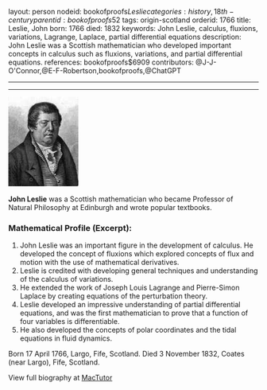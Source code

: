 layout: person
nodeid: bookofproofs$Leslie
categories: history,18th-century
parentid: bookofproofs$52
tags: origin-scotland
orderid: 1766
title: Leslie, John
born: 1766
died: 1832
keywords: John Leslie, calculus, fluxions, variations, Lagrange, Laplace, partial differential equations
description: John Leslie was a Scottish mathematician who developed important concepts in calculus such as fluxions, variations, and partial differential equations.
references: bookofproofs$6909
contributors: @J-J-O'Connor,@E-F-Robertson,bookofproofs,@ChatGPT

---



---

![Leslie.jpg](https://github.com/bookofproofs/bookofproofs.github.io/blob/main/_sources/_assets/images/portraits/Leslie.jpg?raw=true)

**John Leslie** was a Scottish mathematician who became Professor of Natural Philosophy at Edinburgh and wrote popular textbooks.

### Mathematical Profile (Excerpt):
1) John Leslie was an important figure in the development of calculus. He developed the concept of fluxions which explored concepts of flux and motion with the use of mathematical derivatives. 
2) Leslie is credited with developing general techniques and understanding of the calculus of variations. 
3) He extended the work of Joseph Louis Lagrange and Pierre-Simon Laplace by creating equations of the perturbation theory.
4) Leslie developed an impressive understanding of partial differential equations, and was the first mathematician to prove that a function of four variables is differentiable. 
5) He also developed the concepts of polar coordinates and the tidal equations in fluid dynamics.

Born 17 April 1766, Largo, Fife, Scotland. Died 3 November 1832, Coates (near Largo), Fife, Scotland.

View full biography at [MacTutor](https://mathshistory.st-andrews.ac.uk/Biographies/Leslie/)
